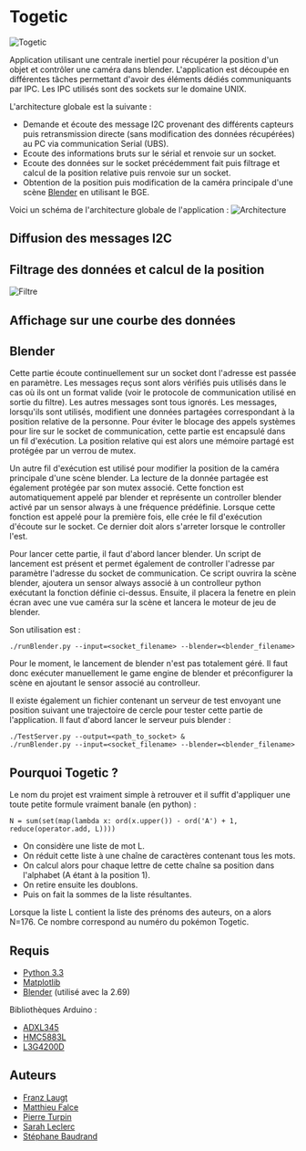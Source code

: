 Togetic
=======

![Togetic][]

Application utilisant une centrale inertiel pour récupérer la position d'un
objet et contrôler une caméra dans blender.  L'application est découpée en
différentes tâches permettant d'avoir des éléments dédiés communiquants par
IPC.  Les IPC utilisés sont des sockets sur le domaine UNIX.

L'architecture globale est la suivante :
- Demande et écoute des message I2C provenant des différents capteurs puis
  retransmission directe (sans modification des données récupérées) au PC via
  communication Serial (UBS).
- Ecoute des informations bruts sur le sérial et renvoie sur un socket.
- Ecoute des données sur le socket précédemment fait puis filtrage et calcul de
  la position relative puis renvoie sur un socket.
- Obtention de la position puis modification de la caméra principale d'une
  scène [Blender][] en utilisant le BGE.

Voici un schéma de l'architecture globale de l'application :
![Architecture][]

## Diffusion des messages I2C

## Filtrage des données et calcul de la position
![Filtre][]

## Affichage sur une courbe des données

## Blender
Cette partie écoute continuellement sur un socket dont l'adresse est passée en
paramètre. Les messages reçus sont alors vérifiés puis utilisés dans le cas où
ils ont un format valide (voir le protocole de communication utilisé en sortie
du filtre). Les autres messages sont tous ignorés. Les messages, lorsqu'ils
sont utilisés, modifient une données partagées correspondant à la position
relative de la personne. Pour éviter le blocage des appels systèmes pour lire
sur le socket de communication, cette partie est encapsulé dans un fil
d'exécution. La position relative qui est alors une mémoire partagé est
protégée par un verrou de mutex.

Un autre fil d'exécution est utilisé pour modifier la position de la caméra
principale d'une scène blender. La lecture de la donnée partagée est également
protégée par son mutex associé. Cette fonction est automatiquement appelé par
blender et représente un controller blender activé par un sensor always à une
fréquence prédéfinie. Lorsque cette fonction est appelé pour la première fois,
elle crée le fil d'exécution d'écoute sur le socket. Ce dernier doit alors
s'arreter lorsque le controller l'est.

Pour lancer cette partie, il faut d'abord lancer blender. Un script de
lancement est présent et permet également de controller l'adresse par paramètre
l'adresse du socket de communication. Ce script ouvrira la scène blender,
ajoutera un sensor always associé à un controlleur python exécutant la fonction
définie ci-dessus. Ensuite, il placera la fenetre en plein écran avec une vue
caméra sur la scène et lancera le moteur de jeu de blender.

Son utilisation est :

    ./runBlender.py --input=<socket_filename> --blender=<blender_filename>

Pour le moment, le lancement de blender n'est pas totalement géré. Il faut donc
exécuter manuellement le game engine de blender et préconfigurer la scène en
ajoutant le sensor associé au controlleur.

Il existe également un fichier contenant un serveur de test envoyant une
position suivant une trajectoire de cercle pour tester cette partie de
l'application. Il faut d'abord lancer le serveur puis blender :

    ./TestServer.py --output=<path_to_socket> &
    ./runBlender.py --input=<socket_filename> --blender=<blender_filename>

## Pourquoi Togetic ?
Le nom du projet est vraiment simple à retrouver et il suffit d'appliquer une
toute petite formule vraiment banale (en python) :

    N = sum(set(map(lambda x: ord(x.upper()) - ord('A') + 1, reduce(operator.add, L))))

- On considère une liste de mot L.
- On réduit cette liste à une chaîne de caractères contenant tous les mots.
- On calcul alors pour chaque lettre de cette chaîne sa position dans
  l'alphabet (A étant à la position 1).
- On retire ensuite les doublons.
- Puis on fait la sommes de la liste résultantes.

Lorsque la liste L contient la liste des prénoms des auteurs, on a alors N=176.
Ce nombre correspond au numéro du pokémon Togetic.

## Requis
- [Python 3.3][]
- [Matplotlib][]
- [Blender][] (utilisé avec la 2.69)

Bibliothèques Arduino :
- [ADXL345][]
- [HMC5883L][]
- [L3G4200D][]

## Auteurs
- [Franz Laugt][]
- [Matthieu Falce][]
- [Pierre Turpin][]
- [Sarah Leclerc][]
- [Stéphane Baudrand][]

[Architecture]: ../../blob/master/docs/Architecture.png?raw=true
[Filtre]: ../../blob/master/docs/Filter.png?raw=true
[Togetic]: ../../blob/master/assets/togetic.png?raw=true
[Python 3.3]: http://www.python.org/download/releases/3.3
[Matplotlib]: http://matplotlib.org
[Blender]: http://www.blender.org
[Pierre Turpin]: https://github.com/TurpIF
[Matthieu Falce]: https://github.com/ice3
[Sarah Leclerc]: https://github.com/SarahLeclerc
[Stéphane Baudrand]: https://github.com/Stefjeanne
[Franz Laugt]: https://github.com/znarf94
[Quick2wire]: https://github.com/quick2wire/quick2wire-python-api
[ADXL345]: http://code.google.com/p/adxl345driver/
[HMC5883L]: http://www.loveelectronics.co.uk/Tutorials/8/hmc5883l-tutorial-and-arduino-library
[L3G4200D]: http://bildr.org/2011/06/l3g4200d-arduino/
